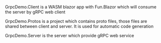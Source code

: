 GrpcDemo.Client is a WASM blazor app with Fun.Blazor which will consume the server by gRPC web client

GrpcDemo.Protos is a project which contains proto files, those files are shared between client and server. It is used for automatic code generation

GrpcDemo.Server is the server which provide gRPC web service